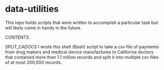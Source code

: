 # data-utilities
This repo holds scripts that were written to accomplish a particular task but will likely come in handy in the future.

CONTENTS

SPLIT_CADOCS
I wrote this shell (Bash) script to take a csv file of payments from drug makers and medical device manufactures to California doctors that contained more than 1.1 million records and split it into multiple csv files of at most 200,000 records.
